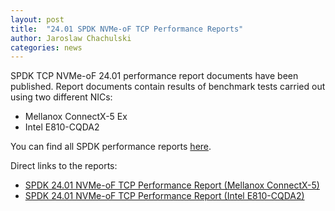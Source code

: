 ```yaml
---
layout: post
title:  "24.01 SPDK NVMe-oF TCP Performance Reports"
author: Jaroslaw Chachulski
categories: news
---
```


SPDK TCP NVMe-oF 24.01 performance report documents have been published.
Report documents contain results of benchmark tests carried out using
two different NICs:

* Mellanox ConnectX-5 Ex
* Intel E810-CQDA2

You can find all SPDK performance reports [here](https://spdk.io/doc/performance_reports.html).

Direct links to the reports:

- [SPDK 24.01 NVMe-oF TCP Performance Report (Mellanox ConnectX-5)](https://review.spdk.io/download/performance-reports/SPDK_tcp_mlx_perf_report_2401.pdf)
- [SPDK 24.01 NVMe-oF TCP Performance Report (Intel E810-CQDA2)](https://review.spdk.io/download/performance-reports/SPDK_tcp_cvl_perf_report_2401.pdf)
